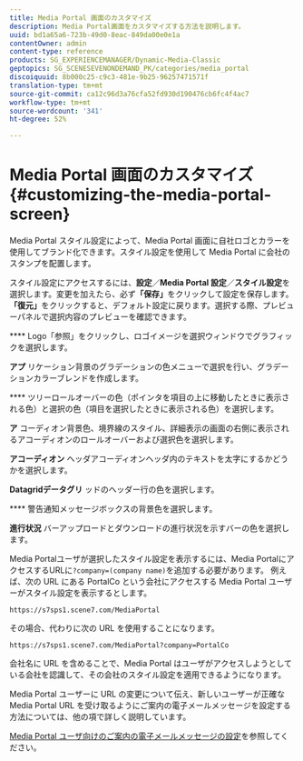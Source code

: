 ```yaml
---
title: Media Portal 画面のカスタマイズ
description: Media Portal画面をカスタマイズする方法を説明します。
uuid: bd1a65a6-723b-49d0-8eac-849da00e0e1a
contentOwner: admin
content-type: reference
products: SG_EXPERIENCEMANAGER/Dynamic-Media-Classic
geptopics: SG_SCENESEVENONDEMAND_PK/categories/media_portal
discoiquuid: 8b000c25-c9c3-481e-9b25-96257471571f
translation-type: tm+mt
source-git-commit: ca12c96d3a76cfa52fd930d190476cb6fc4f4ac7
workflow-type: tm+mt
source-wordcount: '341'
ht-degree: 52%

---
```



# Media Portal 画面のカスタマイズ{#customizing-the-media-portal-screen}

Media Portal スタイル設定によって、Media Portal 画面に自社ロゴとカラーを使用してブランド化できます。スタイル設定を使用して Media Portal に会社のスタンプを配置します。

スタイル設定にアクセスするには、**設定**／**Media Portal 設定**／**スタイル設定**&#x200B;を選択します。変更を加えたら、必ず&#x200B;**「保存」**&#x200B;をクリックして設定を保存します。**「復元」**&#x200B;をクリックすると、デフォルト設定に戻ります。選択する際、プレビューパネルで選択内容のプレビューを確認できます。

**** Logo「参照」をクリックし、ロゴイメージを選択ウィンドウでグラフィックを選択します。

**アプ** リケーション背景のグラデーションの色メニューで選択を行い、グラデーションカラーブレンドを作成します。

**** ツリーロールオーバーの色（ポインタを項目の上に移動したときに表示される色）と選択の色（項目を選択したときに表示される色）を選択します。

**ア** コーディオン背景色、境界線のスタイル、詳細表示の画面の右側に表示されるアコーディオンのロールオーバーおよび選択色を選択します。

**アコーディオン** ヘッダアコーディオンヘッダ内のテキストを太字にするかどうかを選択します。

**Datagridデータグリ** ッドのヘッダー行の色を選択します。

**** 警告通知メッセージボックスの背景色を選択します。

**進行状況** バーアップロードとダウンロードの進行状況を示すバーの色を選択します。

Media Portalユーザが選択したスタイル設定を表示するには、Media PortalにアクセスするURLに`?company=(company name)`を追加する必要があります。 例えば、次の URL にある PortalCo という会社にアクセスする Media Portal ユーザーがスタイル設定を表示するとします。

`https://s7sps1.scene7.com/MediaPortal`

その場合、代わりに次の URL を使用することになります。

`https://s7sps1.scene7.com/MediaPortal?company=PortalCo`

会社名に URL を含めることで、Media Portal はユーザがアクセスしようとしている会社を認識して、その会社のスタイル設定を適用できるようになります。

Media Portal ユーザーに URL の変更について伝え、新しいユーザーが正確な Media Portal URL を受け取るようにご案内の電子メールメッセージを設定する方法については、他の項で詳しく説明しています。

[Media Portal ユーザ向けのご案内の電子メールメッセージの設定](adding-media-portal-users.md#setting_up_the_welcome_e_mail_message_for_media_portal_users)を参照してください。

